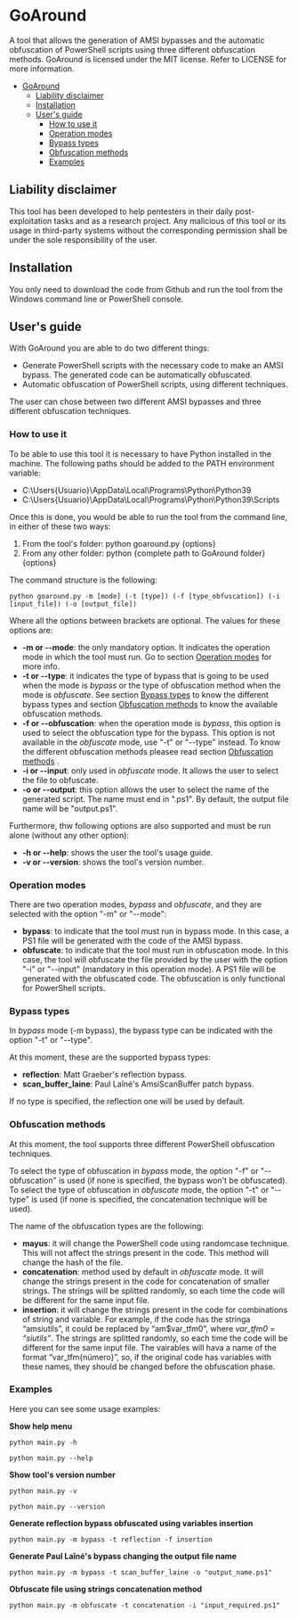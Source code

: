 # GoAround

A tool that allows the generation of AMSI bypasses and the automatic obfuscation of PowerShell scripts using three different obfuscation methods. GoAround is licensed under the MIT license. Refer to LICENSE for more information.

- [GoAround](#goaround)
  - [Liability disclaimer](#liability-disclaimer)
  - [Installation](#installation)
  - [User's guide](#users-guide)
    - [How to use it](#how-to-use-it)
    - [Operation modes](#operation-modes)
    - [Bypass types](#bypass-types)
    - [Obfuscation methods](#obfuscation-methods)
    - [Examples](#examples)

## Liability disclaimer
This tool has been developed to help pentesters in their daily post-exploitation tasks and as a research project. Any malicious of this tool or its usage in third-party systems without the corresponding permission shall be under the sole responsibility of the user.

## Installation

You only need to download the code from Github and run the tool from the Windows command line or PowerShell console.

## User's guide

With GoAround you are able to do two different things:
- Generate PowerShell scripts with the necessary code to make an AMSI bypass. The generated code can be automatically obfuscated.
- Automatic obfuscation of PowerShell scripts, using different techniques.
  
The user can chose between two different AMSI bypasses and three different obfuscation techniques.

### How to use it

To be able to use this tool it is necessary to have Python installed in the machine. The following paths should be added to the PATH environment variable:

- C:\Users\{Usuario}\AppData\Local\Programs\Python\Python39
- C:\Users\{Usuario}\AppData\Local\Programs\Python\Python39\Scripts

Once this is done, you would be able to run the tool from the command line, in either of these two ways:
1. From the tool's folder: python goaround.py {options}
2. From any other folder: python {complete path to GoAround folder} {options}

The command structure is the following:

` python goaround.py -m [mode] (-t [type]) (-f [type_obfuscation]) (-i [input_file]) (-o [output_file]) `

Where all the options between brackets are optional. The values for these options are:

- **-m or --mode**: the only mandatory option. It indicates the operation mode in which the tool must run. Go to section [Operation modes](#operation-modes) for more info.
- **-t or --type**: it indicates the type of bypass that is going to be used when the mode is *bypass* or the type of obfuscation method when the mode is *obfuscate*. See section [Bypass types](#bypass-types) to know the different bypass types and section [Obfuscation methods](#obfuscation-methods) to know the available obfuscation methods.
- **-f or --obfuscation**: when the operation mode is *bypass*, this option is used to select the obfuscation type for the bypass. This option is not available in the *obfuscate* mode, use "-t" or "--type" instead. To know the different obfuscation methods pleasee read section [Obfuscation methods](#obfuscation-methods) .
- **-i or --input**: only used in *obfuscate* mode. It allows the user to select the file to obfuscate.
- **-o or --output**: this option allows the user to select the name of the generated script. The name must end in ".ps1". By default, the output file name will be "output.ps1".
  
Furthermore, thw following options are also supported and must be run alone (without any other option):
- **-h or --help**: shows the user the tool's usage guide.
- **-v or --version**: shows the tool's version number.

### Operation modes

There are two operation modes, *bypass* and *obfuscate*, and they are selected with the option "-m" or "--mode":

- **bypass**: to indicate that the tool must run in bypass mode. In this case, a PS1 file will be generated with the code of the AMSI bypass.
- **obfuscate**: to indicate that the tool must run in obfuscation mode. In this case, the tool will obfuscate the file provided by the user with the option "-i" or "--input" (mandatory in this operation mode). A PS1 file will be generated with the obfuscated code. The obfuscation is only functional for PowerShell scripts.

### Bypass types

In *bypass* mode (-m bypass), the bypass type can be indicated with the option "-t" or "--type".

At this moment, these are the supported bypass types:
- **reflection**: Matt Graeber's reflection bypass.
- **scan_buffer_laine**: Paul Laîné's AmsiScanBuffer patch bypass.

If no type is specified, the reflection one will be used by default.

### Obfuscation methods

At this moment, the tool supports three different PowerShell obfuscation techniques. 

To select the type of obfuscation in *bypass* mode, the option "-f" or "--obfuscation" is used (if none is specified, the bypass won't be obfuscated). To select the type of obfuscation in *obfuscate* mode, the option "-t" or "--type" is used (if none is specified, the concatenation technique will be used).

The name of the obfuscation types are the following:

- **mayus**: it will change the PowerShell code using randomcase technique. This will not affect the strings present in the code. This method will change the hash of the file.
- **concatenation**: method used by default in *obfuscate* mode. It will change the strings present in the code for concatenation of smaller strings. The strings will be splitted randomly, so each time the code will be different for the same input file.
- **insertion**: it will change the strings present in the code for combinations of string and variable. For example, if the code has the stringa “amsiutils”, it could be replaced by “am$var_tfm0”, where *var_tfm0 = “siutils”*. The strings are splitted randomly, so each time the code will be different for the same input file. The vairables will hava a name of the format “var_tfm{número}”, so, if the original code has variables with these names, they should be changed before the obfuscation phase. 

### Examples

Here you can see some usage examples:

**Show help menu**

`python main.py -h`

`python main.py --help`

**Show tool's version number**

`python main.py -v`

`python main.py --version`

**Generate reflection bypass obfuscated using variables insertion**

`python main.py -m bypass -t reflection -f insertion`

**Generate Paul Laîné's bypass changing the output file name**

`python main.py -m bypass -t scan_buffer_laine -o "output_name.ps1"`

**Obfuscate file using strings concatenation method**

`python main.py -m obfuscate -t concatenation -i "input_required.ps1"`
